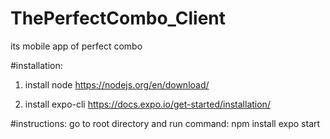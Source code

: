 # ThePerfectCombo_Client
its mobile app of perfect combo



#installation:

1. install node
https://nodejs.org/en/download/

2. install expo-cli
https://docs.expo.io/get-started/installation/

#instructions:
go to root directory and run command:
npm install
expo start
 
